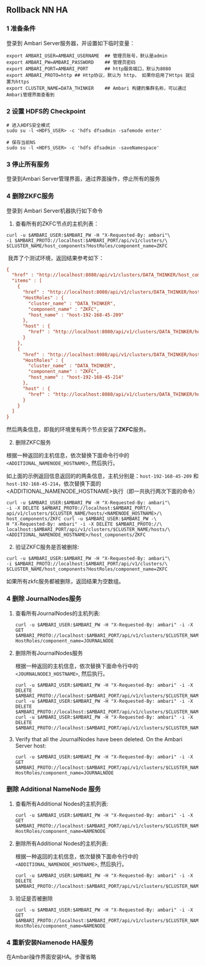## Rollback NN HA



### 1 准备条件

登录到 Ambari Server服务器，并设置如下临时变量：


```shell
export AMBARI_USER=AMBARI_USERNAME 	## 管理员账号，默认是admin 
export AMBARI_PW=AMBARI_PASSWORD 	## 管理员密码
export AMBARI_PORT=AMBARI_PORT 		## http服务端口，默认为8080
export AMBARI_PROTO=http ## Http协议，默认为 http， 如果你启用了Https 就设置为https
export CLUSTER_NAME=DATA_THINKER	## Ambari 构建的集群名称，可以通过Ambari管理界面查看到
```



### 2 设置 HDFS的 Checkpoint 

```shell
# 进入HDFS安全模式
sudo su -l <HDFS_USER> -c 'hdfs dfsadmin -safemode enter' 

# 保存当前NS
sudo su -l <HDFS_USER> -c 'hdfs dfsadmin -saveNamespace' 
```



### 3 停止所有服务

登录到Ambari Server管理界面，通过界面操作，停止所有的服务

### 4 删除ZKFC服务

登录到 Ambari Server机器执行如下命令

1. 查看所有的ZKFC节点的主机列表：

  ```shell
  curl -u $AMBARI_USER:$AMBARI_PW -H "X-Requested-By: ambari"\
  -i $AMBARI_PROTO://localhost:$AMBARI_PORT/api/v1/clusters/\
  $CLUSTER_NAME/host_components?HostRoles/component_name=ZKFC
  ```




​		我弄了个测试环境，返回结果参考如下：

```ini
{
  "href" : "http://localhost:8080/api/v1/clusters/DATA_THINKER/host_components?HostRoles/component_name=ZKFC",
  "items" : [
    {
      "href" : "http://localhost:8080/api/v1/clusters/DATA_THINKER/hosts/host-192-168-45-209/host_components/ZKFC",
      "HostRoles" : {
        "cluster_name" : "DATA_THINKER",
        "component_name" : "ZKFC",
        "host_name" : "host-192-168-45-209"
      },
      "host" : {
        "href" : "http://localhost:8080/api/v1/clusters/DATA_THINKER/hosts/host-192-168-45-209"
      }
    },
    {
      "href" : "http://localhost:8080/api/v1/clusters/DATA_THINKER/hosts/host-192-168-45-214/host_components/ZKFC",
      "HostRoles" : {
        "cluster_name" : "DATA_THINKER",
        "component_name" : "ZKFC",
        "host_name" : "host-192-168-45-214"
      },
      "host" : {
        "href" : "http://localhost:8080/api/v1/clusters/DATA_THINKER/hosts/host-192-168-45-214"
      }
    }
  ]
}
```

​	然后两条信息，即我的环境里有两个节点安装了**ZKFC**服务。




2. 删除ZKFC服务

  根据一种返回的主机信息，依次替换下面命令行中的`<ADDITIONAL_NAMENODE_HOSTNAME>`, 然后执行。

  如上面的示例返回信息返回的的两条信息，主机分别是：`host-192-168-45-209`  和`host-192-168-45-214`，依次替换下面的<ADDITIONAL_NAMENODE_HOSTNAME>执行（即一共执行两次下面的命令）

  ```shell
  curl -u $AMBARI_USER:$AMBARI_PW -H "X-Requested-By: ambari"\
  -i -X DELETE $AMBARI_PROTO://localhost:$AMBARI_PORT/\
  api/v1/clusters/$CLUSTER_NAME/hosts/<NAMENODE_HOSTNAME>/\
  host_components/ZKFC curl -u $AMBARI_USER:$AMBARI_PW -\
  H "X-Requested-By: ambari" -i -X DELETE $AMBARI_PROTO://\
  localhost:$AMBARI_PORT/api/v1/clusters/$CLUSTER_NAME/hosts/\
  <ADDITIONAL_NAMENODE_HOSTNAME>/host_components/ZKFC
  ```

  


2. 验证ZKFC服务是否被删除:

  ```shell
  curl -u $AMBARI_USER:$AMBARI_PW -H "X-Requested-By: ambari"\
  -i $AMBARI_PROTO://localhost:$AMBARI_PORT/api/v1/clusters/\
  $CLUSTER_NAME/host_components?HostRoles/component_name=ZKFC
  ```

  如果所有zkfc服务都被删除，返回结果为空数组。



### 4 删除 JournalNodes服务

1. 查看所有JournalNodes的主机列表:

   ```shell
   curl -u $AMBARI_USER:$AMBARI_PW -H "X-Requested-By: ambari" -i -X GET $AMBARI_PROTO://localhost:$AMBARI_PORT/api/v1/clusters/$CLUSTER_NAME/host_components?HostRoles/component_name=JOURNALNODE
   ```

   

2. 删除所有JournalNodes服务

   根据一种返回的主机信息，依次替换下面命令行中的`<JOURNALNODE3_HOSTNAME>`, 然后执行。

   ```shell
   curl -u $AMBARI_USER:$AMBARI_PW -H "X-Requested-By: ambari" -i -X DELETE $AMBARI_PROTO://localhost:$AMBARI_PORT/api/v1/clusters/$CLUSTER_NAME/hosts/<JOURNALNODE1_HOSTNAME>/host_components/JOURNALNODE curl -u $AMBARI_USER:$AMBARI_PW -H "X-Requested-By: ambari" -i -X DELETE $AMBARI_PROTO://localhost:$AMBARI_PORT/api/v1/clusters/$CLUSTER_NAME/hosts/<JOURNALNODE2_HOSTNAME>/host_components/JOURNALNODE  curl -u $AMBARI_USER:$AMBARI_PW -H "X-Requested-By: ambari" -i -X DELETE $AMBARI_PROTO://localhost:$AMBARI_PORT/api/v1/clusters/$CLUSTER_NAME/hosts/<JOURNALNODE3_HOSTNAME>/host_components/JOURNALNODE
   ```

   

3. Verify that all the JournalNodes have been deleted. On the Ambari Server host:

   ```shell
   curl -u $AMBARI_USER:$AMBARI_PW -H "X-Requested-By: ambari" -i -X GET $AMBARI_PROTO://localhost:$AMBARI_PORT/api/v1/clusters/$CLUSTER_NAME/host_components?HostRoles/component_name=JOURNALNODE
   ```

### 删除 Additional NameNode 服务

1. 查看所有Additional  Nodes的主机列表:

   ```shell
   curl -u $AMBARI_USER:$AMBARI_PW -H "X-Requested-By: ambari" -i -X GET $AMBARI_PROTO://localhost:$AMBARI_PORT/api/v1/clusters/$CLUSTER_NAME/host_components?HostRoles/component_name=NAMENODE
   ```

2. 删除所有Additional  Nodes的主机列表:

   根据一种返回的主机信息，依次替换下面命令行中的`<ADDITIONAL_NAMENODE_HOSTNAME>`, 然后执行。

   ```shell
   curl -u $AMBARI_USER:$AMBARI_PW -H "X-Requested-By: ambari" -i -X DELETE $AMBARI_PROTO://localhost:$AMBARI_PORT/api/v1/clusters/$CLUSTER_NAME/hosts/<ADDITIONAL_NAMENODE_HOSTNAME>/host_components/NAMENODE
   ```

   

3. 验证是否被删除

   ```shell
   curl -u $AMBARI_USER:$AMBARI_PW -H "X-Requested-By: ambari" -i -X GET $AMBARI_PROTO://localhost:$AMBARI_PORT/api/v1/clusters/$CLUSTER_NAME/host_components?HostRoles/component_name=NAMENODE
   ```



### 4 重新安装Namenode HA服务

在Ambari操作界面安装HA。步骤省略